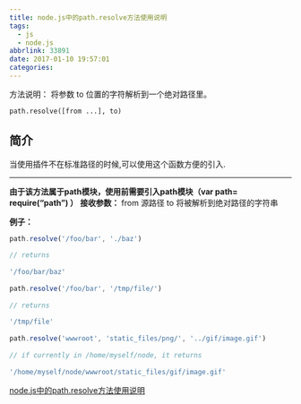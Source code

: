 ```yaml
---
title: node.js中的path.resolve方法使用说明
tags:
  - js
  - node.js
abbrlink: 33891
date: 2017-01-10 19:57:01
categories:
---
```



方法说明：
将参数 to 位置的字符解析到一个绝对路径里。
```
path.resolve([from ...], to)
```

## 简介
当使用插件不在标准路径的时候,可以使用这个函数方便的引入.

---

**由于该方法属于path模块，使用前需要引入path模块（var path= require(“path”) ）**
**接收参数：**
from                     源路径
to                         将被解析到绝对路径的字符串

**例子：**

```js
path.resolve('/foo/bar', './baz')
 
// returns
 
'/foo/bar/baz'
 
path.resolve('/foo/bar', '/tmp/file/')
 
// returns
 
'/tmp/file'
 
path.resolve('wwwroot', 'static_files/png/', '../gif/image.gif')
 
// if currently in /home/myself/node, it returns
 
'/home/myself/node/wwwroot/static_files/gif/image.gif'
```
[node.js中的path.resolve方法使用说明](http://www.jb51.net/article/58295.htm)

